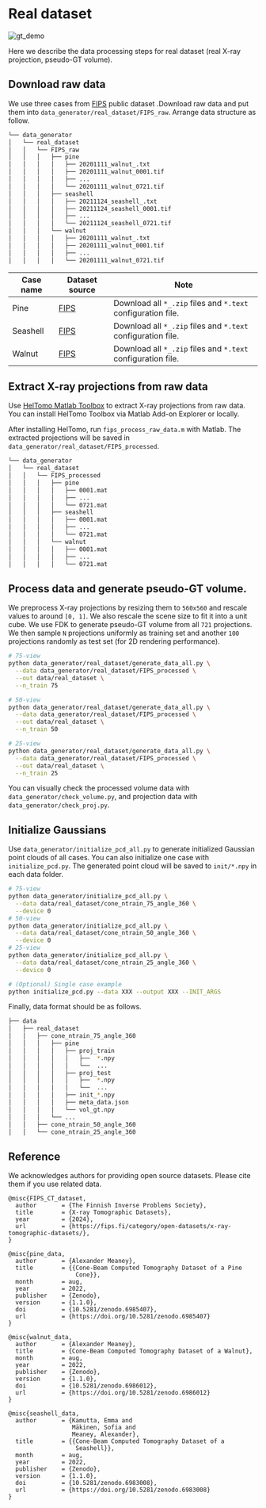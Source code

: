 # Real dataset

![gt_demo](../../assets/real_dataset.png)

Here we describe the data processing steps for real dataset (real X-ray projection, pseudo-GT volume).

## Download raw data

We use three cases from [FIPS](https://fips.fi/category/open-datasets/x-ray-tomographic-datasets/) public dataset .Download raw data and put them into `data_generator/real_dataset/FIPS_raw`. Arrange data structure as follow.

```sh
└── data_generator   
│   └── real_dataset
│   │   └── FIPS_raw
│   │   │   ├── pine
│   │   │   │   ├── 20201111_walnut_.txt
│   │   │   │   ├── 20201111_walnut_0001.tif
│   │   │   │   ├── ...
│   │   │   │   └── 20201111_walnut_0721.tif
│   │   │   ├── seashell
│   │   │   │   ├── 20211124_seashell_.txt
│   │   │   │   ├── 20211124_seashell_0001.tif
│   │   │   │   ├── ...
│   │   │   │   └── 20211124_seashell_0721.tif
│   │   │   └── walnut
│   │   │   │   ├── 20201111_walnut_.txt
│   │   │   │   ├── 20201111_walnut_0001.tif
│   │   │   │   ├── ...
│   │   │   │   └── 20201111_walnut_0721.tif
```

| Case name | Dataset source                                               | Note                                                         |
| --------- | ------------------------------------------------------------ | ------------------------------------------------------------ |
| Pine     | [FIPS](https://fips.fi/open-datasets/x-ray-tomographic-datasets/3d-cone-beam-computed-tomography-dataset-of-a-pine-cone/) | Download all `*_.zip` files and `*.text` configuration file.                                   |
| Seashell     | [FIPS](https://fips.fi/open-datasets/x-ray-tomographic-datasets/3d-cone-beam-computed-tomography-dataset-of-a-seashell/) | Download all `*_.zip` files and `*.text` configuration file.                                      |
| Walnut     | [FIPS](https://fips.fi/open-datasets/x-ray-tomographic-datasets/3d-cone-beam-computed-tomography-dataset-of-a-walnut/) | Download all `*_.zip` files and `*.text` configuration file.  |
## Extract X-ray projections from raw data

Use [HelTomo Matlab Toolbox](https://github.com/Diagonalizable/HelTomo) to extract X-ray projections from raw data. You can install HelTomo Toolbox via Matlab Add-on Explorer or locally.

After installing HelTomo, run `fips_process_raw_data.m` with Matlab. The extracted projections will be saved in `data_generator/real_dataset/FIPS_processed`.

```sh
└── data_generator   
│   └── real_dataset
│   │   └── FIPS_processed
│   │   │   ├── pine
│   │   │   │   ├── 0001.mat
│   │   │   │   ├── ...
│   │   │   │   └── 0721.mat
│   │   │   ├── seashell
│   │   │   │   ├── 0001.mat
│   │   │   │   ├── ...
│   │   │   │   └── 0721.mat
│   │   │   └── walnut
│   │   │   │   ├── 0001.mat
│   │   │   │   ├── ...
│   │   │   │   └── 0721.mat
```

## Process data and generate pseudo-GT volume.

We preprocess X-ray projections by resizing them to `560x560` and rescale values to around `[0, 1]`. We also rescale the scene size to fit it into a unit cube. We use FDK to generate pseudo-GT volume from all `721` projections. We then sample `N` projections uniformly as training set and another `100` projections randomly as test set (for 2D rendering performance).

```sh
# 75-view
python data_generator/real_dataset/generate_data_all.py \
  --data data_generator/real_dataset/FIPS_processed \
  --out data/real_dataset \
  --n_train 75 

# 50-view
python data_generator/real_dataset/generate_data_all.py \
  --data data_generator/real_dataset/FIPS_processed \
  --out data/real_dataset \
  --n_train 50 

# 25-view
python data_generator/real_dataset/generate_data_all.py \
  --data data_generator/real_dataset/FIPS_processed \
  --out data/real_dataset \
  --n_train 25 
```
You can visually check the processed volume data with `data_generator/check_volume.py`, and projection data with `data_generator/check_proj.py`.


## Initialize Gaussians

Use `data_generator/initialize_pcd_all.py` to generate initialized Gaussian point clouds of all cases. You can also initialize one case with `initialize_pcd.py`. The generated point cloud will be saved to `init/*.npy` in each data folder.

```sh
# 75-view
python data_generator/initialize_pcd_all.py \
  --data data/real_dataset/cone_ntrain_75_angle_360 \
  --device 0
# 50-view
python data_generator/initialize_pcd_all.py \
  --data data/real_dataset/cone_ntrain_50_angle_360 \
  --device 0
# 25-view
python data_generator/initialize_pcd_all.py \
  --data data/real_dataset/cone_ntrain_25_angle_360 \
  --device 0

# (Optional) Single case example
python initialize_pcd.py --data XXX --output XXX --INIT_ARGS
```
Finally, data format should be as follows.
```sh
├── data
│   ├── real_dataset
│   │   ├── cone_ntrain_75_angle_360
│   │   │   ├── pine
│   │   │   │   ├── proj_train
│   │   │   │   │   ├──  *.npy
│   │   │   │   │   └──  ...
│   │   │   │   ├── proj_test
│   │   │   │   │   ├──  *.npy
│   │   │   │   │   └──  ...
│   │   │   │   ├── init_*.npy
│   │   │   │   ├── meta_data.json
│   │   │   │   └── vol_gt.npy
│   │   │   └── ...
│   │   ├── cone_ntrain_50_angle_360
│   │   └── cone_ntrain_25_angle_360
```

## Reference
We acknowledges authors for providing open source datasets. Please cite them if you use related data.

```
@misc{FIPS_CT_dataset,
  author       = {The Finnish Inverse Problems Society},
  title        = {X-ray Tomographic Datasets},
  year         = {2024},
  url          = {https://fips.fi/category/open-datasets/x-ray-tomographic-datasets/},
}

@misc{pine_data,
  author       = {Alexander Meaney},
  title        = {{Cone-Beam Computed Tomography Dataset of a Pine 
                   Cone}},
  month        = aug,
  year         = 2022,
  publisher    = {Zenodo},
  version      = {1.1.0},
  doi          = {10.5281/zenodo.6985407},
  url          = {https://doi.org/10.5281/zenodo.6985407}
}

@misc{walnut_data,
  author       = {Alexander Meaney},
  title        = {Cone-Beam Computed Tomography Dataset of a Walnut},
  month        = aug,
  year         = 2022,
  publisher    = {Zenodo},
  version      = {1.1.0},
  doi          = {10.5281/zenodo.6986012},
  url          = {https://doi.org/10.5281/zenodo.6986012}
}

@misc{seashell_data,
  author       = {Kamutta, Emma and
                  Mäkinen, Sofia and
                  Meaney, Alexander},
  title        = {{Cone-Beam Computed Tomography Dataset of a 
                   Seashell}},
  month        = aug,
  year         = 2022,
  publisher    = {Zenodo},
  version      = {1.1.0},
  doi          = {10.5281/zenodo.6983008},
  url          = {https://doi.org/10.5281/zenodo.6983008}
}
```